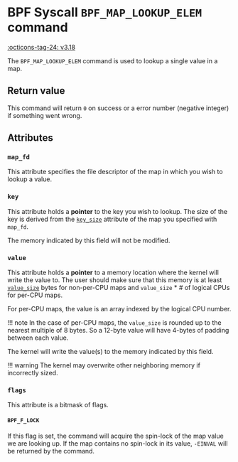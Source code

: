 # BPF Syscall `BPF_MAP_LOOKUP_ELEM` command

<!-- [FEATURE_TAG](BPF_MAP_LOOKUP_ELEM) -->
[:octicons-tag-24: v3.18](https://github.com/torvalds/linux/commit/db20fd2b01087bdfbe30bce314a198eefedcc42e)
<!-- [/FEATURE_TAG] -->

The `BPF_MAP_LOOKUP_ELEM` command is used to lookup a single value in a map.

## Return value

This command will return `0` on success or a error number (negative integer) if something went wrong.

## Attributes
### `map_fd`

This attribute specifies the file descriptor of the map in which you wish to lookup a value.

### `key`

This attribute holds a **pointer** to the key you wish to lookup. The size of the key is derived from the [`key_size`](BPF_MAP_CREATE.md#key_size) attribute of the map you specified with `map_fd`.

The memory indicated by this field will not be modified.

### `value`

This attribute holds a **pointer** to a memory location where the kernel will write the value to. The user should make sure that this memory is at least [`value_size`](BPF_MAP_CREATE.md#value_size) bytes for non-per-CPU maps and `value_size` * # of logical CPUs for per-CPU maps.

For per-CPU maps, the value is an array indexed by the logical CPU number.

!!! note
    In the case of per-CPU maps, the `value_size` is rounded up to the nearest multiple of 8 bytes. So a 12-byte value will have 4-bytes of padding between each value.

The kernel will write the value(s) to the memory indicated by this field.

!!! warning
    The kernel may overwrite other neighboring memory if incorrectly sized.

### `flags`

This attribute is a bitmask of flags.

#### `BPF_F_LOCK`

If this flag is set, the command will acquire the spin-lock of the map value we are looking up. If the map contains no spin-lock in its value, `-EINVAL` will be returned by the command.
